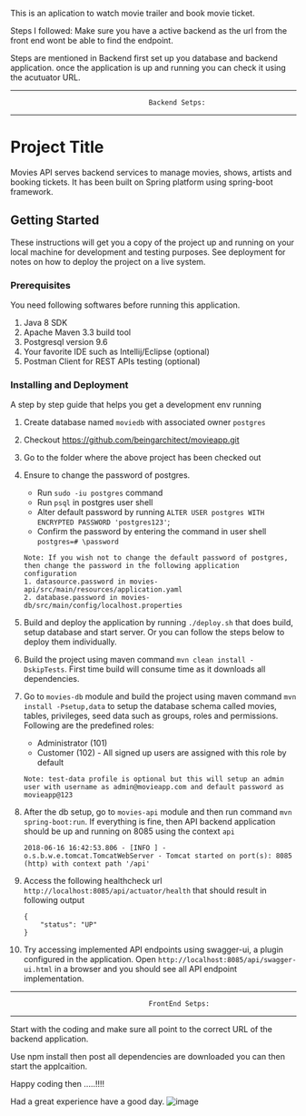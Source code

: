 This is an aplication to watch movie trailer and book movie ticket.

Steps I followed: 
 Make sure you have a active backend as the url from the front end wont be able to find the endpoint.

 Steps are mentioned in Backend first set up you database and backend application.
 once the application is up and running you can check it using the acutuator URL.

 _____________________________________________________________________________________________
                                      Backend Setps:
 _____________________________________________________________________________________________

# Project Title

Movies API serves backend services to manage movies, shows, artists and booking tickets. It has been built on Spring platform using spring-boot framework.

## Getting Started

These instructions will get you a copy of the project up and running on your local machine for development and testing purposes. See deployment for notes on how to deploy the project on a live system.

### Prerequisites

You need following softwares before running this application.

1. Java 8 SDK
2. Apache Maven 3.3 build tool
3. Postgresql version 9.6
4. Your favorite IDE such as Intellij/Eclipse (optional)
5. Postman Client for REST APIs testing (optional)

### Installing and Deployment

A step by step guide that helps you get a development env running

1. Create database named `moviedb` with associated owner `postgres`
2. Checkout https://github.com/beingarchitect/movieapp.git
3. Go to the folder where the above project has been checked out
4. Ensure to change the password of postgres.
   - Run `sudo -iu postgres` command
   - Run `psql` in postgres user shell
   - Alter default password by running `ALTER USER postgres WITH ENCRYPTED PASSWORD 'postgres123'`;
   - Confirm the password by entering the command in user shell `postgres=# \password`

    ```
    Note: If you wish not to change the default password of postgres, then change the password in the following application
    configuration
   1. datasource.password in movies-api/src/main/resources/application.yaml
   2. database.password in movies-db/src/main/config/localhost.properties
   ```
5. Build and deploy the application by running `./deploy.sh` that does build, setup database and start server. Or you can follow the steps below to deploy them individually.
6. Build the project using maven command `mvn clean install -DskipTests`. First time build will consume time as it downloads all dependencies.
7. Go to `movies-db` module and build the project using maven command `mvn install -Psetup,data` to setup the database schema called movies, tables, privileges, seed data such as groups, roles and permissions.
Following are the predefined roles:
   - Administrator (101)
   - Customer (102) - All signed up users are assigned with this role by default

    ```
    Note: test-data profile is optional but this will setup an admin user with username as admin@movieapp.com and default password as movieapp@123
    ```

8. After the db setup, go to `movies-api` module and then run command `mvn spring-boot:run`. If everything is fine, then API backend
application should be up and running on 8085 using the context `api`

    ```
    2018-06-16 16:42:53.806 - [INFO ] - o.s.b.w.e.tomcat.TomcatWebServer - Tomcat started on port(s): 8085 (http) with context path '/api'
    ```

9. Access the following healthcheck url `http://localhost:8085/api/actuator/health` that should result in following
output

    ```
    {
        "status": "UP"
    }
    ```

10. Try accessing implemented API endpoints using swagger-ui, a plugin configured in the application.
Open `http://localhost:8085/api/swagger-ui.html` in a browser and you should see all API endpoint implementation.


 _____________________________________________________________________________________________
                                      FrontEnd Setps:
 _____________________________________________________________________________________________

Start with the coding and make sure all point to the correct URL of the backend application.

Use npm install
then post all dependencies are downloaded you can then start the applcaition.

Happy coding then .....!!!!

Had a great experience have a good day.
![image](https://user-images.githubusercontent.com/37692875/170244425-961f070b-a625-4ad2-ba0c-021e18c314d9.png)

